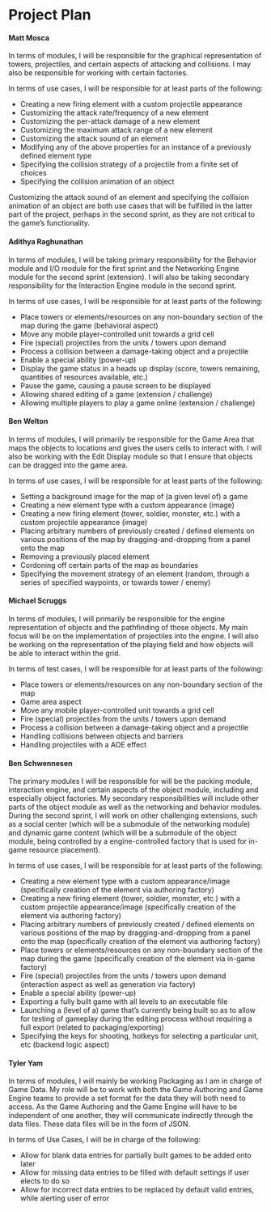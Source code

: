 Project Plan
============

#### Matt Mosca

In terms of modules, I will be responsible for the graphical representation of towers, projectiles, and certain aspects of attacking and collisions. I may also be responsible for working with certain factories.

In terms of use cases, I will be responsible for at least parts of the following:
* Creating a new firing element with a custom projectile appearance
* Customizing the attack rate/frequency of a new element
* Customizing the per-attack damage of a new element
* Customizing the maximum attack range of a new element
* Customizing the attack sound of an element
* Modifying any of the above properties for an instance of a previously defined element type
* Specifying the collision strategy of a projectile from a finite set of choices
* Specifying the collision animation of an object

Customizing the attack sound of an element and specifying the collision animation of an object are both use cases that will be fulfilled in the latter part of the project, perhaps in the second sprint, as they are not critical to the game’s functionality.


#### Adithya Raghunathan

In terms of modules, I will be taking primary responsibility for the Behavior module and I/O module for the first sprint and the Networking Engine module for the second sprint (extension). I will also be taking secondary responsibility for the Interaction Engine module in the second sprint. 

In terms of use cases, I will be responsible for at least parts of the following:

* Place towers or elements/resources on any non-boundary section of the map during the game (behavioral aspect)
* Move any mobile player-controlled unit towards a grid cell
* Fire (special) projectiles from the units / towers upon demand
* Process a collision between a damage-taking object and a projectile
* Enable a special ability (power-up)
* Display the game status in a heads up display (score, towers remaining, quantities of resources available, etc.)
* Pause the game, causing a pause screen to be displayed
* Allowing shared editing of a game (extension / challenge)
* Allowing multiple players to play a game online (extension / challenge)


#### Ben Welton

In terms of modules, I will primarily be responsible for the Game Area that maps the objects to locations and gives the users cells to interact with. I will also be working with the Edit Display module so that I ensure that objects can be dragged into the game area.

In terms of use cases, I will be responsible for at least parts of the following:
* Setting a background image for the map of (a given level of) a game
* Creating a new element type with a custom appearance (image)
* Creating a new firing element (tower, soldier, monster, etc.) with a custom projectile appearance (image)
* Placing arbitrary numbers of previously created / defined elements on various positions of the map by dragging-and-dropping from a panel onto the map
* Removing a previously placed element
* Cordoning off certain parts of the map as boundaries
* Specifying the movement strategy of an element (random, through a series of specified waypoints, or towards tower / enemy)


#### Michael Scruggs

In terms of modules, I will primarily be responsible for the  engine representation of objects and the pathfinding of those objects. My main focus will be on the implementation of projectiles into the engine. I will also be working on the representation of the playing field and how objects will be able to interact within the grid.

In terms of test cases, I will be responsible for at least parts of the following:
* Place towers or elements/resources on any non-boundary section of the map 
* Game area aspect
* Move any mobile player-controlled unit towards a grid cell
* Fire (special) projectiles from the units / towers upon demand
* Process a collision between a damage-taking object and a projectile
* Handling collisions between objects and barriers
* Handling projectiles with a AOE effect


#### Ben Schwennesen
 
The primary modules I will be responsible for will be the packing module, interaction engine, and certain aspects of the object module, including and especially object factories. My secondary responsibilities will include other parts of the object module as well as the networking and behavior modules. During the second sprint, I will work on other challenging extensions, such as a social center (which will be a submodule of the networking module) and dynamic game content (which will be a submodule of the object module, being controlled by a engine-controlled factory that is used for in-game resource placement). 

In terms of use cases, I will be responsible for at least parts of the following:
* Creating a new element type with a custom appearance/image (specifically creation of the element via authoring factory)
* Creating a new firing element (tower, soldier, monster, etc.) with a custom projectile appearance/image (specifically creation of the element via authoring factory)
* Placing arbitrary numbers of previously created / defined elements on various positions of the map by dragging-and-dropping from a panel onto the map (specifically creation of the element via authoring factory)
* Place towers or elements/resources on any non-boundary section of the map during the game (specifically creation of the element via in-game factory)
* Fire (special) projectiles from the units / towers upon demand (interaction aspect as well as generation via factory)
* Enable a special ability (power-up)
* Exporting a fully built game with all levels to an executable file
* Launching a (level of a) game that’s currently being built so as to allow for testing of gameplay during the editing process without requiring a full export (related to packaging/exporting)
* Specifying the keys for shooting, hotkeys for selecting a particular unit, etc (backend logic aspect)



#### Tyler Yam

In terms of modules, I will mainly be working Packaging as I am in charge of Game Data. My role will be to work with both the Game Authoring and Game Engine teams to provide a set format for the data they will both need to access. As the Game Authoring and the Game Engine will have to be independent of one another, they will communicate indirectly through the data files. These data files will be in the form of JSON. 

In terms of Use Cases, I will be in charge of the following:
* Allow for blank data entries for partially built games to be added onto later
* Allow for missing data entries to be filled with default settings if user elects to do so
* Allow for incorrect data entries to be replaced by default valid entries, while alerting user of error
